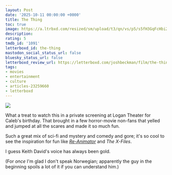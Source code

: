 ```yaml
---
layout: Post
date: '2025-10-11 00:00:00 +0000'
title: The Thing
toc: true
image: https://a.ltrbxd.com/resized/sm/upload/t3/qn/vs/p5/s5fH3GqFcHbi2F0NSBSh4KRNTc0-0-600-0-900-crop.jpg?v=01880125bb
description:
rating: 5
tmdb_id: '1091'
letterboxd_id: the-thing
mastodon_social_status_url: false
bluesky_status_url: false
letterboxd_review_url: https://letterboxd.com/joshbeckman/film/the-thing/
tags:
- movies
- entertainment
- culture
- articles-23259660
- letterboxd
---
```


 <p><img src="https://a.ltrbxd.com/resized/sm/upload/t3/qn/vs/p5/s5fH3GqFcHbi2F0NSBSh4KRNTc0-0-600-0-900-crop.jpg?v=01880125bb"/></p> <p>What a treat to watch this in a private screening at Logan Theater for Caleb's birthday. That brought in a few horror-movie non-fans that yelled and jumped at all the scares and made it so much fun.</p><p>Such a great mix of sci-fi and mystery and comedy and gore; it's so cool to see the inspiration for fun like <a href="https://www.joshbeckman.org/blog/watching/reanimator" rel="nofollow"><em>Re-Animator</em></a> and <em>The X-Files</em>.</p><p>I guess Keith David's voice has always been gold.</p><p>(For <em>once</em> I'm glad I don't speak Norwegian; apparently the guy in the beginning spoils a lot of it if you can understand him.)</p> 
